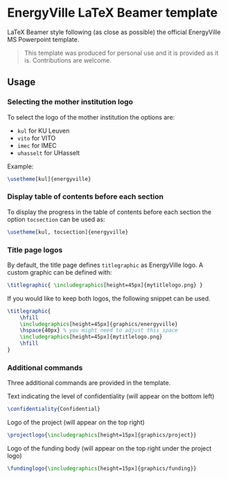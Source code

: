 # EnergyVille LaTeX Beamer template

LaTeX Beamer style following (as close as possible) the official EnergyVille MS Powerpoint template.

> This template was produced for personal use and it is provided as it is. Contributions are welcome.

## Usage

### Selecting the mother institution logo

To select the logo of the mother institution the options are:

- `kul` for KU Leuven
- `vito` for VITO
- `imec` for IMEC
- `uhasselt` for UHasselt

Example:

```LaTeX
\usetheme[kul]{energyville}
```

### Display table of contents before each section

To display the progress in the table of contents before each section the option `tocsection` can be used as:

```LaTeX
\usetheme[kul, tocsection]{energyville}
```

### Title page logos

By default, the title page defines `titlegraphic` as EnergyVille logo. A custom graphic can be defined with:

```LaTeX
\titlegraphic{ \includegraphics[height=45px]{mytitlelogo.png} }
```

If you would like to keep both logos, the following snippet can be used.

```LaTeX
\titlegraphic{
    \hfill
    \includegraphics[height=45px]{graphics/energyville}
    \hspace{40px} % you might need to adjust this space
    \includegraphics[height=45px]{mytitlelogo.png}
    \hfill
}
```

### Additional commands

Three additional commands are provided in the template.

Text indicating the level of confidentiality (will appear on the bottom left)

```LaTeX
\confidentiality{Confidential}
```

Logo of the project (will appear on the top right)

```LaTeX
\projectlogo{\includegraphics[height=15px]{graphics/project}}
```

Logo of the funding body (will appear on the top right under the project logo)

```LaTeX
\fundinglogo{\includegraphics[height=15px]{graphics/funding}}
```
